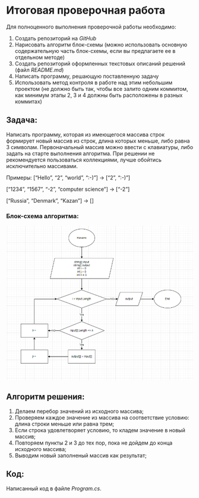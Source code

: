 # Итоговая проверочная работа

Для полноценного выполнения проверочной работы необходимо:

1. Создать репозиторий на *GitHub*
2. Нарисовать алгоритм блок-схемы (можно использовать основную содержательную часть блок-схемы, если вы предлагаете ее в отдельном методе)
3. Создать репозиторий оформленных текстовых описаний решений (файл *README.md*)
4. Написать программу, решающую поставленную задачу
5. Использовать метод контроля в работе над этим небольшим проектом (не должно быть так, чтобы все залито одним коммитом, как минимум этапы 2, 3 и 4 должны быть расположены в разных коммитах)

## Задача:

Написать программу, которая из имеющегося массива строк формирует новый массив из строк, длина которых меньше, либо равна 3 символам. Первоначальный массив можно ввести с клавиатуры, либо задать на старте выполнения алгоритма. При решении не рекомендуется пользоваться коллекциями, лучше обойтись исключительно массивами.

Примеры:
[“Hello”, “2”, “world”, “:-)”] → [“2”, “:-)”]

[“1234”, “1567”, “-2”, “computer science”] → [“-2”]

[“Russia”, “Denmark”, “Kazan”] → []



### Блок-схема алгоритма:


![Alt text](image.png)


## Алгоритм решения:

1. Делаем перебор значений из исходного массива;
2. Проверяем каждое значение из массива на соответствие условию: длина строки меньше или равна трем;
3. Если строка удовлетворяет условию, то кладем значение в новый массив;
4. Повторяем пункты 2 и 3 до тех пор, пока не дойдем до конца исходного массива;
5. Выводим новый заполненый массив как результат;


## Код:
Написанный код в файле *Program.cs*.